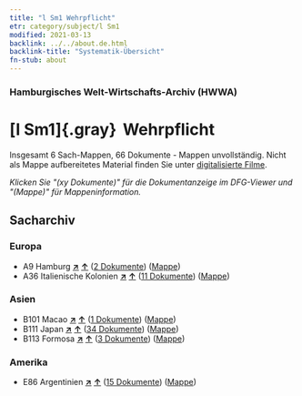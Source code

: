 ```yaml
---
title: "l Sm1 Wehrpflicht"
etr: category/subject/l Sm1
modified: 2021-03-13
backlink: ../../about.de.html
backlink-title: "Systematik-Übersicht"
fn-stub: about
---
```


### Hamburgisches Welt-Wirtschafts-Archiv (HWWA)
# [l Sm1]{.gray}&#8201; Wehrpflicht&#160; 




Insgesamt 6 Sach-Mappen, 66 Dokumente - Mappen unvollständig.
Nicht als Mappe aufbereitetes Material finden Sie unter [digitalisierte Filme](/film/h1_sh).

_Klicken Sie "(xy Dokumente)" für die Dokumentanzeige im DFG-Viewer und "(Mappe)" für Mappeninformation._

## Sacharchiv




### Europa

- A9 Hamburg [**&nearr;**](../../../geo/i/140905/about.de.html "Hamburg (alle Mappen)") [**&uarr;**](../../../geo/about.de.html#A9 "Ländersystematik") (<a href="https://pm20.zbw.eu/dfgview/sh/140905,144785" title="über: Hamburg : Wehrpflicht" target="_blank">2 Dokumente</a>) ([Mappe](../../../../folder/sh/1409xx/140905/1447xx/144785/about.de.html))
- A36 Italienische Kolonien [**&nearr;**](../../../geo/i/141012/about.de.html "Italienische Kolonien (alle Mappen)") [**&uarr;**](../../../geo/about.de.html#A36 "Ländersystematik") (<a href="https://pm20.zbw.eu/dfgview/sh/141012,144785" title="über: Italienische Kolonien : Wehrpflicht" target="_blank">11 Dokumente</a>) ([Mappe](../../../../folder/sh/1410xx/141012/1447xx/144785/about.de.html))

### Asien

- B101 Macao [**&nearr;**](../../../geo/i/141267/about.de.html "Macao (alle Mappen)") [**&uarr;**](../../../geo/about.de.html#B101 "Ländersystematik") (<a href="https://pm20.zbw.eu/dfgview/sh/141267,144785" title="über: Macao : Wehrpflicht" target="_blank">1 Dokumente</a>) ([Mappe](../../../../folder/sh/1412xx/141267/1447xx/144785/about.de.html))
- B111 Japan [**&nearr;**](../../../geo/i/141272/about.de.html "Japan (alle Mappen)") [**&uarr;**](../../../geo/about.de.html#B111 "Ländersystematik") (<a href="https://pm20.zbw.eu/dfgview/sh/141272,144785" title="über: Japan : Wehrpflicht" target="_blank">34 Dokumente</a>) ([Mappe](../../../../folder/sh/1412xx/141272/1447xx/144785/about.de.html))
- B113 Formosa [**&nearr;**](../../../geo/i/141274/about.de.html "Formosa (alle Mappen)") [**&uarr;**](../../../geo/about.de.html#B113 "Ländersystematik") (<a href="https://pm20.zbw.eu/dfgview/sh/141274,144785" title="über: Formosa : Wehrpflicht" target="_blank">3 Dokumente</a>) ([Mappe](../../../../folder/sh/1412xx/141274/1447xx/144785/about.de.html))

### Amerika

- E86 Argentinien [**&nearr;**](../../../geo/i/141692/about.de.html "Argentinien (alle Mappen)") [**&uarr;**](../../../geo/about.de.html#E86 "Ländersystematik") (<a href="https://pm20.zbw.eu/dfgview/sh/141692,144785" title="über: Argentinien : Wehrpflicht" target="_blank">15 Dokumente</a>) ([Mappe](../../../../folder/sh/1416xx/141692/1447xx/144785/about.de.html))


